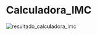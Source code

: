 # Calculadora_IMC
![resultado_calculadora_imc](https://github.com/Patrickcder/Calculadora_IMC/assets/98431984/1e1fc0d4-ff59-43e3-aa6c-9cda30e229e6)
